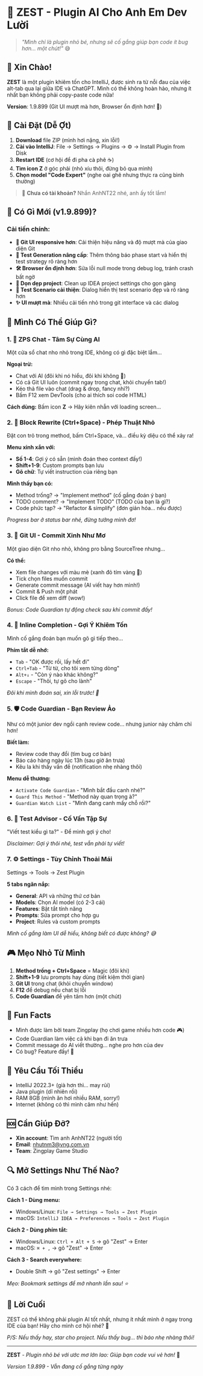 # 🌱 ZEST - Plugin AI Cho Anh Em Dev Lười

> *"Mình chỉ là plugin nhỏ bé, nhưng sẽ cố gắng giúp bạn code ít bug hơn... một chút!"* 😅

## 📖 Xin Chào!

**ZEST** là một plugin khiêm tốn cho IntelliJ, được sinh ra từ nỗi đau của việc alt-tab qua lại giữa IDE và ChatGPT. Mình có thể không hoàn hảo, nhưng ít nhất bạn không phải copy-paste code nữa! 

**Version**: 1.9.899 (Git UI mượt mà hơn, Browser ổn định hơn! 🚀)

## 🥺 Cài Đặt (Dễ Ợt)

1. **Download** file ZIP (mình hơi nặng, xin lỗi!)
2. **Cài vào IntelliJ**: File → Settings → Plugins → ⚙️ → Install Plugin from Disk
3. **Restart IDE** (cơ hội để đi pha cà phê ☕)
4. **Tìm icon Z** ở góc phải (nhỏ xíu thôi, đừng bỏ qua mình)
5. **Chọn model "Code Expert"** (nghe oai ghê nhưng thực ra cũng bình thường)

> 💌 **Chưa có tài khoản?** Nhắn AnhNT22 nhé, anh ấy tốt lắm!

## 🎉 Có Gì Mới (v1.9.899)?

### Cải tiến chính:
- **🎨 Git UI responsive hơn**: Cải thiện hiệu năng và độ mượt mà của giao diện Git
- **🧪 Test Generation nâng cấp**: Thêm thông báo phase start và hiển thị test strategy rõ ràng hơn
- **🛠️ Browser ổn định hơn**: Sửa lỗi null mode trong debug log, tránh crash bất ngờ
- **📁 Dọn dẹp project**: Clean up IDEA project settings cho gọn gàng
- **🧪 Test Scenario cải thiện**: Dialog hiển thị test scenario đẹp và rõ ràng hơn
- **✨ UI mượt mà**: Nhiều cải tiến nhỏ trong git interface và các dialog


## 🎁 Mình Có Thể Giúp Gì?

### 1. 💬 ZPS Chat - Tâm Sự Cùng AI

Một cửa sổ chat nho nhỏ trong IDE, không có gì đặc biệt lắm...

**Ngoại trừ:**
- Chat với AI (đôi khi nó hiểu, đôi khi không 🤷)
- Có cả Git UI luôn (commit ngay trong chat, khỏi chuyển tab!)
- Kéo thả file vào chat (drag & drop, fancy nhỉ?)
- Bấm F12 xem DevTools (cho ai thích soi code HTML)

**Cách dùng:** Bấm icon **Z** → Hãy kiên nhẫn với loading screen...

### 2. 🔮 Block Rewrite (Ctrl+Space) - Phép Thuật Nhỏ

Đặt con trỏ trong method, bấm Ctrl+Space, và... điều kỳ diệu có thể xảy ra!

**Menu xinh xắn với:**
- **Số 1-4**: Gợi ý có sẵn (mình đoán theo context đấy!)
- **Shift+1-9**: Custom prompts bạn lưu
- **Gõ chữ**: Tự viết instruction của riêng bạn

**Mình thấy bạn có:**
- Method trống? → "Implement method" (cố gắng đoán ý bạn)
- TODO comment? → "Implement TODO" (TODO của bạn là gì?)
- Code phức tạp? → "Refactor & simplify" (đơn giản hóa... nếu được)

*Progress bar ở status bar nhé, đừng tưởng mình đơ!*

### 3. 🎨 Git UI - Commit Xinh Như Mơ

Một giao diện Git nho nhỏ, không pro bằng SourceTree nhưng...

**Có thể:**
- Xem file changes với màu mè (xanh đỏ tím vàng 🌈)
- Tick chọn files muốn commit
- Generate commit message (AI viết hay hơn mình!)
- Commit & Push một phát
- Click file để xem diff (wow!)

*Bonus: Code Guardian tự động check sau khi commit đấy!*

### 4. 🤖 Inline Completion - Gợi Ý Khiêm Tốn

Mình cố gắng đoán bạn muốn gõ gì tiếp theo...

**Phím tắt dễ nhớ:**
- `Tab` - "OK được rồi, lấy hết đi"
- `Ctrl+Tab` - "Từ từ, cho tôi xem từng dòng"
- `Alt+↓` - "Còn ý nào khác không?"
- `Escape` - "Thôi, tự gõ cho lành"

*Đôi khi mình đoán sai, xin lỗi trước! 🙏*

### 5. 🛡️ Code Guardian - Bạn Review Ảo

Như có một junior dev ngồi cạnh review code... nhưng junior này chăm chỉ hơn!

**Biết làm:**
- Review code thay đổi (tìm bug cơ bản)
- Báo cáo hàng ngày lúc 13h (sau giờ ăn trưa)
- Kêu la khi thấy vấn đề (notification nhẹ nhàng thôi)

**Menu dễ thương:**
- `Activate Code Guardian` - "Mình bắt đầu canh nhé?"
- `Guard This Method` - "Method này quan trọng à?"
- `Guardian Watch List` - "Mình đang canh mấy chỗ rồi?"

### 6. 🧪 Test Advisor - Cố Vấn Tập Sự

"Viết test kiểu gì ta?" - Để mình gợi ý cho!

*Disclaimer: Gợi ý thôi nhé, test vẫn phải tự viết!*

### 7. ⚙️ Settings - Tùy Chỉnh Thoải Mái

Settings → Tools → Zest Plugin

**5 tabs ngăn nắp:**
- **General**: API và những thứ cơ bản
- **Models**: Chọn AI model (có 2-3 cái)
- **Features**: Bật tắt tính năng
- **Prompts**: Sửa prompt cho hợp gu
- **Project**: Rules và custom prompts

*Mình cố gắng làm UI dễ hiểu, không biết có được không? 😅*

## 🎮 Mẹo Nhỏ Từ Mình

1. **Method trống + Ctrl+Space** = Magic (đôi khi)
2. **Shift+1-9** lưu prompts hay dùng (tiết kiệm thời gian)
3. **Git UI** trong chat (khỏi chuyển window)
4. **F12** để debug nếu chat bị lỗi
5. **Code Guardian** để yên tâm hơn (một chút)

## 📝 Fun Facts

- Mình được làm bởi team Zingplay (họ chơi game nhiều hơn code 🎮)
- Code Guardian làm việc cả khi bạn đi ăn trưa
- Commit message do AI viết thường... nghe pro hơn của dev
- Có bug? Feature đấy! 🐛

## 🔧 Yêu Cầu Tối Thiểu

- IntelliJ 2022.3+ (già hơn thì... may rủi)
- Java plugin (dĩ nhiên rồi)
- RAM 8GB (mình ăn hơi nhiều RAM, sorry!)
- Internet (không có thì mình câm như hến)

## 🆘 Cần Giúp Đỡ?

- **Xin account**: Tìm anh AnhNT22 (người tốt)
- **Email**: nhutnm3@vng.com.vn
- **Team**: Zingplay Game Studio

## 🔍 Mở Settings Như Thế Nào?

Có 3 cách để tìm mình trong Settings nhé:

**Cách 1 - Dùng menu:**
- Windows/Linux: `File → Settings → Tools → Zest Plugin`
- macOS: `IntelliJ IDEA → Preferences → Tools → Zest Plugin`

**Cách 2 - Dùng phím tắt:**
- Windows/Linux: `Ctrl + Alt + S` → gõ "Zest" → Enter
- macOS: `⌘ + ,` → gõ "Zest" → Enter

**Cách 3 - Search everywhere:**
- Double Shift → gõ "Zest settings" → Enter

*Mẹo: Bookmark settings để mở nhanh lần sau! ⭐*

## 🌟 Lời Cuối

ZEST có thể không phải plugin AI tốt nhất, nhưng ít nhất mình ở ngay trong IDE của bạn! Hãy cho mình cơ hội nhé? 🥺

*P/S: Nếu thấy hay, star cho project. Nếu thấy bug... thì báo nhẹ nhàng thôi!*

---

**ZEST** - *Plugin nhỏ bé với ước mơ lớn lao: Giúp bạn code vui vẻ hơn!* 💚

*Version 1.9.899 - Vẫn đang cố gắng từng ngày*